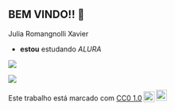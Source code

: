 ## **BEM VINDO!!** 🌙

 Julia Romangnolli Xavier 

 - **estou** estudando _ALURA_

![](https://media1.tenor.com/m/FJc93sjuppEAAAAC/yourarchivist-orange-cat.gif)

![](https://media1.tenor.com/m/KWiXNaZ2OzkAAAAd/shironeko-cat-holding-a-flower-shironeko.gif)

<p xmlns:cc="http://creativecommons.org/ns#" >Este trabalho está marcado com <a href="https://creativecommons.org/publicdomain/zero/1.0/?ref=chooser-v1" target="_blank" rel="license noopener noreferrer" style="display:inline-block;">CC0 1.0<img style="height:22px!important;margin-left:3px;vertical-align:text-bottom; " src="https://mirrors.creativecommons.org/presskit/icons/cc.svg?ref=chooser-v1" alt=""><img style="height:22px!important;margin-left:3px;vertical -align:texto inferior;" src="https://mirrors.creativecommons.org/presskit/icons/zero.svg?ref=chooser-v1" alt=""></a></p>
